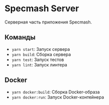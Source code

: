 # Specmash Server

Серверная часть приложения Specmash.

## Команды

- `yarn start`: Запуск сервера
- `yarn build`: Сборка сервера
- `yarn test`: Запуск тестов
- `yarn lint`: Запуск линтера

## Docker

- `yarn docker:build`: Сборка Docker-образа
- `yarn docker:run`: Запуск Docker-контейнера
